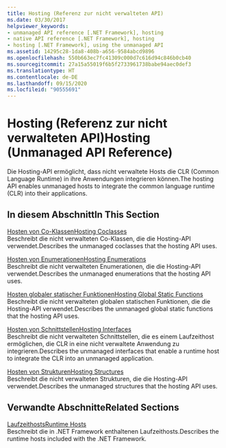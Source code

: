 ```yaml
---
title: Hosting (Referenz zur nicht verwalteten API)
ms.date: 03/30/2017
helpviewer_keywords:
- unmanaged API reference [.NET Framework], hosting
- native API reference [.NET Framework], hosting
- hosting [.NET Framework], using the unmanaged API
ms.assetid: 14295c28-1da8-408b-a656-9584abcd9896
ms.openlocfilehash: 550b663ec7fc41309c000d7c616d94c846b0cb40
ms.sourcegitcommit: 27a15a55019f6b5f2733961738babe94aec0def3
ms.translationtype: HT
ms.contentlocale: de-DE
ms.lasthandoff: 09/15/2020
ms.locfileid: "90555691"
---
```

# <a name="hosting-unmanaged-api-reference"></a><span data-ttu-id="47278-102">Hosting (Referenz zur nicht verwalteten API)</span><span class="sxs-lookup"><span data-stu-id="47278-102">Hosting (Unmanaged API Reference)</span></span>
<span data-ttu-id="47278-103">Die Hosting-API ermöglicht, dass nicht verwaltete Hosts die CLR (Common Language Runtime) in ihre Anwendungen integrieren können.</span><span class="sxs-lookup"><span data-stu-id="47278-103">The hosting API enables unmanaged hosts to integrate the common language runtime (CLR) into their applications.</span></span>  
  
## <a name="in-this-section"></a><span data-ttu-id="47278-104">In diesem Abschnitt</span><span class="sxs-lookup"><span data-stu-id="47278-104">In This Section</span></span>  
 [<span data-ttu-id="47278-105">Hosten von Co-Klassen</span><span class="sxs-lookup"><span data-stu-id="47278-105">Hosting Coclasses</span></span>](hosting-coclasses.md)  
 <span data-ttu-id="47278-106">Beschreibt die nicht verwalteten Co-Klassen, die die Hosting-API verwendet.</span><span class="sxs-lookup"><span data-stu-id="47278-106">Describes the unmanaged coclasses that the hosting API uses.</span></span>  
  
 [<span data-ttu-id="47278-107">Hosten von Enumerationen</span><span class="sxs-lookup"><span data-stu-id="47278-107">Hosting Enumerations</span></span>](hosting-enumerations.md)  
 <span data-ttu-id="47278-108">Beschreibt die nicht verwalteten Enumerationen, die die Hosting-API verwendet.</span><span class="sxs-lookup"><span data-stu-id="47278-108">Describes the unmanaged enumerations that the hosting API uses.</span></span>  
  
 [<span data-ttu-id="47278-109">Hosten globaler statischer Funktionen</span><span class="sxs-lookup"><span data-stu-id="47278-109">Hosting Global Static Functions</span></span>](hosting-global-static-functions.md)  
 <span data-ttu-id="47278-110">Beschreibt die nicht verwalteten globalen statischen Funktionen, die die Hosting-API verwendet.</span><span class="sxs-lookup"><span data-stu-id="47278-110">Describes the unmanaged global static functions that the hosting API uses.</span></span>  
  
 [<span data-ttu-id="47278-111">Hosten von Schnittstellen</span><span class="sxs-lookup"><span data-stu-id="47278-111">Hosting Interfaces</span></span>](hosting-interfaces.md)  
 <span data-ttu-id="47278-112">Beschreibt die nicht verwalteten Schnittstellen, die es einem Laufzeithost ermöglichen, die CLR in eine nicht verwaltete Anwendung zu integrieren.</span><span class="sxs-lookup"><span data-stu-id="47278-112">Describes the unmanaged interfaces that enable a runtime host to integrate the CLR into an unmanaged application.</span></span>  
  
 [<span data-ttu-id="47278-113">Hosten von Strukturen</span><span class="sxs-lookup"><span data-stu-id="47278-113">Hosting Structures</span></span>](hosting-structures.md)  
 <span data-ttu-id="47278-114">Beschreibt die nicht verwalteten Strukturen, die die Hosting-API verwendet.</span><span class="sxs-lookup"><span data-stu-id="47278-114">Describes the unmanaged structures that the hosting API uses.</span></span>  
  
## <a name="related-sections"></a><span data-ttu-id="47278-115">Verwandte Abschnitte</span><span class="sxs-lookup"><span data-stu-id="47278-115">Related Sections</span></span>  
 <span data-ttu-id="47278-116">[Laufzeithosts](/previous-versions/dotnet/netframework-4.0/a51xd4ze(v=vs.100))</span><span class="sxs-lookup"><span data-stu-id="47278-116">[Runtime Hosts](/previous-versions/dotnet/netframework-4.0/a51xd4ze(v=vs.100))</span></span>  
 <span data-ttu-id="47278-117">Beschreibt die in .NET Framework enthaltenen Laufzeithosts.</span><span class="sxs-lookup"><span data-stu-id="47278-117">Describes the runtime hosts included with the .NET Framework.</span></span>
